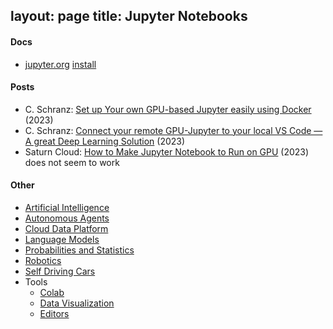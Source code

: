 layout: page
title: Jupyter Notebooks
---

#### Docs
* [jupyter.org](https://jupyter.org) [install](https://jupyter.org/install)

#### Posts
* C. Schranz: [Set up Your own GPU-based Jupyter easily using Docker](https://cschranz.medium.com/set-up-your-own-gpu-based-jupyterlab-e0d45fcacf43) (2023)
* C. Schranz: [Connect your remote GPU-Jupyter to your local VS Code — A great Deep Learning Solution](https://cschranz.medium.com/connect-vs-code-to-your-remote-gpu-jupyter-instance-58b86a195d9e) (2023)
* Saturn Cloud: [How to Make Jupyter Notebook to Run on GPU](https://saturncloud.io/blog/how-to-make-jupyter-notebook-to-run-on-gpu/) (2023) does not seem to work

#### Other
* [Artificial Intelligence](/artificial_intelligence)
* [Autonomous Agents](/autonomous_agents)
* [Cloud Data Platform](/cloud_data_platform)
* [Language Models](/language_models)
* [Probabilities and Statistics](/probabilities_and_statistics)
* [Robotics](/robotics)
* [Self Driving Cars](/self_driving_cars)
* Tools
  * [Colab](/colab)
  * [Data Visualization](/data_visualization)
  * [Editors](/editors)
